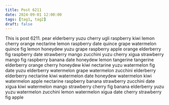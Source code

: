 ```yaml
---
title: Post 6211
date: 2024-09-01 12:00:00
tags: [tag1, tag2]
draft: false
---
```

This is post 6211.
pear
elderberry
yuzu
cherry
ugli
raspberry
kiwi
lemon
cherry
orange
nectarine
lemon
raspberry
date
quince
grape
watermelon
quince
fig
lemon
honeydew
yuzu
grape
raspberry
apple
orange
elderberry
fig
raspberry
date
strawberry
mango
zucchini
yuzu
cherry
xigua
strawberry
mango
fig
raspberry
banana
date
honeydew
lemon
tangerine
tangerine
elderberry
orange
cherry
honeydew
kiwi
nectarine
yuzu
watermelon
fig
date
yuzu
elderberry
watermelon
grape
watermelon
zucchini
elderberry
elderberry
nectarine
kiwi
watermelon
date
honeydew
watermelon
kiwi
watermelon
apple
nectarine
raspberry
banana
strawberry
zucchini
date
xigua
kiwi
watermelon
mango
strawberry
cherry
fig
banana
elderberry
yuzu
yuzu
watermelon
zucchini
lemon
watermelon
xigua
date
cherry
strawberry
fig
apple
